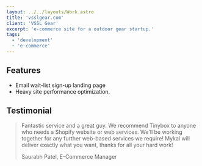 ```yaml
---
layout: ../../layouts/Work.astro
title: 'vsslgear.com'
client: 'VSSL Gear'
excerpt: 'e-commerce site for a outdoor gear startup.'
tags:
  - 'development'
  - 'e-commerce'
---
```


## Features

- Email wait-list sign-up landing page
- Heavy site performance optimization.

## Testimonial

> Fantastic service and a great guy. We recommend Tinybox to anyone who needs a Shopify website or web services. We'll be working together for any further web-based services we require! Mykal will deliver exactly what you want, thanks for all your hard work!
> 
> Saurabh Patel, E-Commerce Manager
